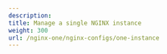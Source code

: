 ```yaml
---
description:
title: Manage a single NGINX instance
weight: 300
url: /nginx-one/nginx-configs/one-instance
---
```

